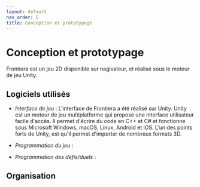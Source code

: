```yaml
---
layout: default
nav_order: 5
title: Conception et prototypage
---
```


# Conception et prototypage
Frontiera est un jeu 2D disponible sur nagivateur, et réalisé sous le moteur de jeu Unity.
## Logiciels utilisés 
* *Interface de jeu* :
L'interface de Frontiera a été réalisé sur Unity.
Unity est un moteur de jeu multiplatforme qui propose une interface utilisateur facile d'accès. Il permet d'écrire du code en C++ et C# et fonctionne sous Microsoft Windows, macOS, Linux, Android et iOS.
L'un des points forts de Unity, est qu'il permet d'importer de nombreux formats 3D.

* *Programmation du jeu* :

* *Programmation des défis/duels* :

## Organisation



